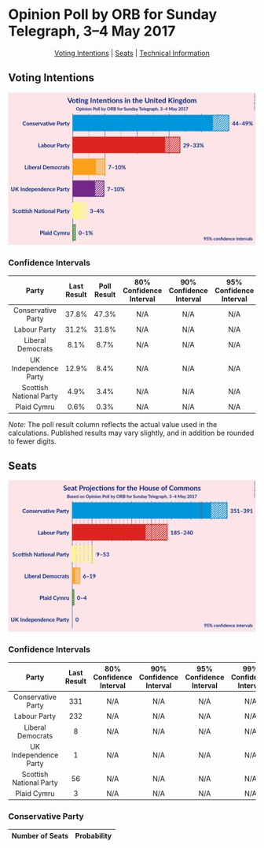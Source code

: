 # Opinion Poll by ORB for Sunday Telegraph, 3–4 May 2017

<p align="center"><a href="#voting-intentions">Voting Intentions</a> | <a href="#seats">Seats</a> | <a href="#technical-information">Technical Information</a></p>

## Voting Intentions

![Graph with voting intentions not yet produced](2017-05-04-ORB.png "Voting Intentions")

### Confidence Intervals

| Party | Last Result | Poll Result | 80% Confidence Interval | 90% Confidence Interval | 95% Confidence Interval | 99% Confidence Interval |
|:-----:|:-----------:|:-----------:|:-----------------------:|:-----------------------:|:-----------------------:|:-----------------------:|
| Conservative Party | 37.8% | 47.3% | N/A |N/A |N/A |N/A |
| Labour Party | 31.2% | 31.8% | N/A |N/A |N/A |N/A |
| Liberal Democrats | 8.1% | 8.7% | N/A |N/A |N/A |N/A |
| UK Independence Party | 12.9% | 8.4% | N/A |N/A |N/A |N/A |
| Scottish National Party | 4.9% | 3.4% | N/A |N/A |N/A |N/A |
| Plaid Cymru | 0.6% | 0.3% | N/A |N/A |N/A |N/A |

*Note:* The poll result column reflects the actual value used in the calculations. Published results may vary slightly, and in addition be rounded to fewer digits.

## Seats

![Graph with seats not yet produced](2017-05-04-ORB-seats.png "Seats")

### Confidence Intervals

| Party | Last Result | 80% Confidence Interval | 90% Confidence Interval | 95% Confidence Interval | 99% Confidence Interval |
|:-----:|:-----------:|:-----------------------:|:-----------------------:|:-----------------------:|:-----------------------:|
| Conservative Party | 331 | N/A |N/A |N/A |N/A |
| Labour Party | 232 | N/A |N/A |N/A |N/A |
| Liberal Democrats | 8 | N/A |N/A |N/A |N/A |
| UK Independence Party | 1 | N/A |N/A |N/A |N/A |
| Scottish National Party | 56 | N/A |N/A |N/A |N/A |
| Plaid Cymru | 3 | N/A |N/A |N/A |N/A |

### Conservative Party

| Number of Seats | Probability |
|:---------------:|:-----------:|
